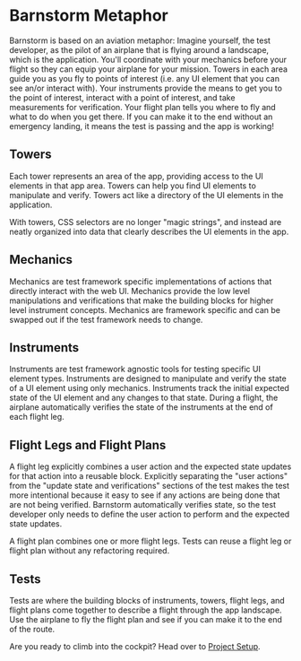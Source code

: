# Barnstorm Metaphor

Barnstorm is based on an aviation metaphor: Imagine yourself, the test developer, as the pilot of an airplane that is flying around a landscape, which is the application.  You'll coordinate with your mechanics before your flight so they can equip your airplane for your mission.  Towers in each area guide you as you fly to points of interest (i.e. any UI element that you can see an/or interact with).  Your instruments provide the means to get you to the point of interest, interact with a point of interest, and take measurements for verification.  Your flight plan tells you where to fly and what to do when you get there.  If you can make it to the end without an emergency landing, it means the test is passing and the app is working!

## Towers

Each tower represents an area of the app, providing access to the UI elements in that app area.  Towers can help you find UI elements to manipulate and verify.  Towers act like a directory of the UI elements in the application.

With towers, CSS selectors are no longer "magic strings", and instead are neatly organized into data that clearly describes the UI elements in the app.

## Mechanics

Mechanics are test framework specific implementations of actions that directly interact with the web UI.  Mechanics provide the low level manipulations and verifications that make the building blocks for higher level instrument concepts.  Mechanics are framework specific and can be swapped out if the test framework needs to change.

## Instruments

Instruments are test framework agnostic tools for testing specific UI element types.  Instruments are designed to manipulate and verify the state of a UI element using only mechanics.  Instruments track the initial expected state of the UI element and any changes to that state.  During a flight, the airplane automatically verifies the state of the instruments at the end of each flight leg.

## Flight Legs and Flight Plans

A flight leg explicitly combines a user action and the expected state updates for that action into a reusable block.  Explicitly separating the "user actions" from the "update state and verifications" sections of the test makes the test more intentional because it easy to see if any actions are being done that are not being verified.  Barnstorm automatically verifies state, so the test developer only needs to define the user action to perform and the expected state updates.

A flight plan combines one or more flight legs.  Tests can reuse a flight leg or flight plan without any refactoring required.

## Tests

Tests are where the building blocks of instruments, towers, flight legs, and flight plans come together to describe a flight through the app landscape.  Use the airplane to fly the flight plan and see if you can make it to the end of the route.

Are you ready to climb into the cockpit?  Head over to [Project Setup](/docs/project-setup.md).

